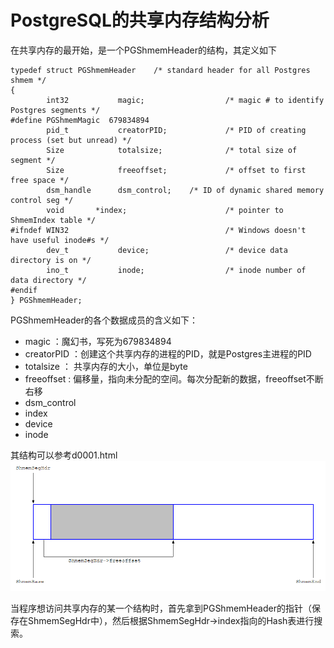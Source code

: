 # PostgreSQL的共享内存结构分析

在共享内存的最开始，是一个PGShmemHeader的结构，其定义如下
```
typedef struct PGShmemHeader    /* standard header for all Postgres shmem */
{
        int32           magic;                  /* magic # to identify Postgres segments */
#define PGShmemMagic  679834894
        pid_t           creatorPID;             /* PID of creating process (set but unread) */
        Size            totalsize;              /* total size of segment */
        Size            freeoffset;             /* offset to first free space */
        dsm_handle      dsm_control;    /* ID of dynamic shared memory control seg */
        void       *index;                      /* pointer to ShmemIndex table */
#ifndef WIN32                                   /* Windows doesn't have useful inode#s */
        dev_t           device;                 /* device data directory is on */
        ino_t           inode;                  /* inode number of data directory */
#endif
} PGShmemHeader;
```
PGShmemHeader的各个数据成员的含义如下：
- magic ：魔幻书，写死为679834894
- creatorPID ：创建这个共享内存的进程的PID，就是Postgres主进程的PID
- totalsize ： 共享内存的大小，单位是byte
- freeoffset : 偏移量，指向未分配的空间。每次分配新的数据，freeoffset不断右移
- dsm_control
- index
- device
- inode

其结构可以参考d0001.html
![d0001](https://github.com/itgotousa/pg16/blob/main/d0001.PNG)


当程序想访问共享内存的某一个结构时，首先拿到PGShmemHeader的指针（保存在ShmemSegHdr中），然后根据ShmemSegHdr->index指向的Hash表进行搜索。

